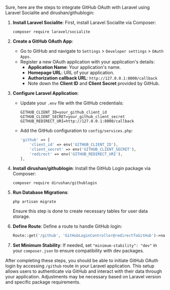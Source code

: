 Sure, here are the steps to integrate GitHub OAuth with Laravel using Laravel Socialite and dirushan/githublogin:

1. **Install Laravel Socialite**:
   First, install Laravel Socialite via Composer:
   ```
   composer require laravel/socialite
   ```

2. **Create a GitHub OAuth App**:
   - Go to GitHub and navigate to `Settings` > `Developer settings` > `OAuth Apps`.
   - Register a new OAuth application with your application's details:
     - **Application Name**: Your application's name.
     - **Homepage URL**: URL of your application.
     - **Authorization callback URL**: `http://127.0.0.1:8000/callback`
     - Note down the **Client ID** and **Client Secret** provided by GitHub.

3. **Configure Laravel Application**:
   - Update your `.env` file with the GitHub credentials:
     ```
     GITHUB_CLIENT_ID=your_github_client_id
     GITHUB_CLIENT_SECRET=your_github_client_secret
     GITHUB_REDIRECT_URI=http://127.0.0.1:8000/callback
     ```
   - Add the GitHub configuration to `config/services.php`:
     ```php
     'github' => [
         'client_id' => env('GITHUB_CLIENT_ID'),
         'client_secret' => env('GITHUB_CLIENT_SECRET'),
         'redirect' => env('GITHUB_REDIRECT_URI'),
     ],
     ```

4. **Install dirushan/githublogin**:
   Install the GitHub Login package via Composer:
   ```
   composer require dirushan/githublogin
   ```

5. **Run Database Migrations**:
   ```
   php artisan migrate
   ```
   Ensure this step is done to create necessary tables for user data storage.

6. **Define Route**:
   Define a route to handle GitHub login:
   ```php
   Route::get('/github', 'GitHubLoginController@redirectToGitHub')->name('github.login');
   ```

7. **Set Minimum Stability**:
   If needed, set `"minimum-stability": "dev"` in your `composer.json` to ensure compatibility with dev packages.

After completing these steps, you should be able to initiate GitHub OAuth login by accessing `/github` route in your Laravel application. This setup allows users to authenticate via GitHub and interact with their data through your application. Adjustments may be necessary based on Laravel version and specific package requirements.
